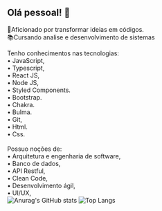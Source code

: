 ## Olá pessoal! 👋

🎯Aficionado por transformar ideias em códigos.
<br>
📚Cursando analise e desenvolvimento de sistemas

Tenho conhecimentos nas tecnologias:
<br>
• JavaScript,
<br>
• Typescript,
<br>
• React JS,
<br>
• Node JS,
<br>
• Styled Components.
<br>
• Bootstrap.
<br>
• Chakra.
<br>
• Bulma.
<br>
• Git,
<br>
• Html.
<br>
• Css.
<br><br>
Possuo noções de:
<br>
• Arquitetura e engenharia de software,
<br>
• Banco de dados,
<br>
• API Restful,
<br>
• Clean Code,
<br>
• Desenvolvimento ágil,
<br>
• UI/UX,
<br>
![Anurag's GitHub stats](https://github-readme-stats.vercel.app/api?username=gaiekdacosta&show_icons=true&theme=dark)
![Top Langs](https://github-readme-stats.vercel.app/api/top-langs/?username=gaiekdacosta&show_icons=true&theme=dark)
